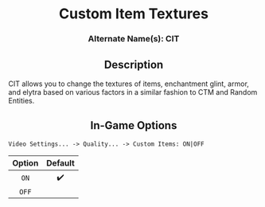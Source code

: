 
<div align="center">
    <h1>Custom Item Textures</h1>
    <h3>Alternate Name(s): CIT</h3>
</div>

<div align="center">
    <h2>Description</h2>
</div>

CIT allows you to change the textures of items, enchantment glint, armor, and elytra based on various factors in a similar fashion to CTM and Random Entities.

<div align="center">
    <h2>In-Game Options</h2>
</div>

```
Video Settings... -> Quality... -> Custom Items: ON|OFF
```

| Option | Default |
| :---: | :---: |
| `ON` | ✔️ |
| `OFF` |  |
